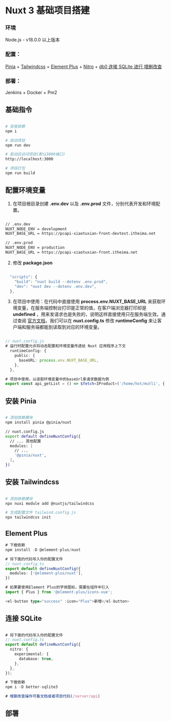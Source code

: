 # Nuxt 3 基础项目搭建

### 环境

Node.js - v18.0.0 以上版本

### 配置：

[Pinia](https://pinia.vuejs.org/zh/ssr/nuxt.html) + [Tailwindcss](https://www.tailwindcss.cn/docs/guides/nuxtjs) + [Element Plus](https://element-plus.org/zh-CN/guide/quickstart.html#nuxt) + [Nitro](https://nitro.unjs.io/guide/database) + [db0 连接 SQLite 进行 增删改查](https://db0.unjs.io/connectors/sqlite)

### 部署：

Jenkins + Docker + Pm2

## 基础指令

```bash

# 安装依赖
npm i

# 启动项目
npm run dev

# 启动后访问项目(默认3000端口)
http://localhost:3000

# 项目打包
npm run build

```

## 配置环境变量

1. 在项目根目录创建 **.env.dev** 以及 **.env.prod** 文件，分别代表开发和环境配置。

```bash

// .env.dev
NUXT_NODE_ENV = development
NUXT_BASE_URL = https://pcapi-xiaotuxian-front-devtest.itheima.net

// .env.prod
NUXT_NODE_ENV = production
NUXT_BASE_URL = https://pcapi-xiaotuxian-front.itheima.net

```

2. 修改 **package.json**

```javascript

  "scripts": {
    "build": "nuxt build --dotenv .env.prod",
    "dev": "nuxt dev --dotenv .env.dev",
  },

```

3. 在项目中使用：在代码中直接使用 **process.env.NUXT_BASE_URL** 来获取环境变量，在服务端控制台打印是正常的值，在客户端浏览器打印却是 **undefined** ，用来发请求也是失败的，说明这样直接使用只在服务端生效。通过查阅 [官方文档](https://nuxt.com/docs/api/nuxt-config#runtimeconfig-1)，我们可以在 **nuxt.config.ts** 修改 **runtimeConfig** 来让客户端和服务端都能到读取到对应的环境变量。

```typescript

// nuxt.config.js
# 运行时配置允许将动态配置和环境变量传递给 Nuxt 应用程序上下文
  runtimeConfig: {
    public: {
      baseURL: process.env.NUXT_BASE_URL,
    },
  },

# 项目中使用，以读取环境变量中的baseUrl来请求数据为例
export const api_getList = () => $fetch<IProduct>('/home/hot/mutli', { baseURL: useRuntimeConfig().public.baseURL });

```

## 安装 Pinia

```bash

# 添加依赖模块
npm install pinia @pinia/nuxt

// nuxt.config.js
export default defineNuxtConfig({
  // ... 其他配置
  modules: [
    // ...
    '@pinia/nuxt',
  ],
})

```

## 安装 Tailwindcss

```bash

# 添加依赖模块
npx nuxi module add @nuxtjs/tailwindcss

# 生成配置文件 tailwind.config.js
npx tailwindcss init

```

## Element Plus

```typescript
# 下载依赖
npm install -D @element-plus/nuxt

# 将下面的代码写入你的配置文件
// nuxt.config.ts
export default defineNuxtConfig({
  modules: ['@element-plus/nuxt'],
})

# 如果要使用Element Plus的字体图标，需要在组件中引入
import { Plus } from '@element-plus/icons-vue';

<el-button type="success" :icon="Plus">新增</el-button>
```

## 连接 SQLite

```typescript

# 将下面的代码写入你的配置文件
// nuxt.config.ts
export default defineNuxtConfig({
  nitro: {
    experimental: {
      database: true,
    },
  },
});

# 下载依赖
npm i -D better-sqlite3

# 增删改查操作可看文档或者项目代码(/server/api)

```

## 部署
